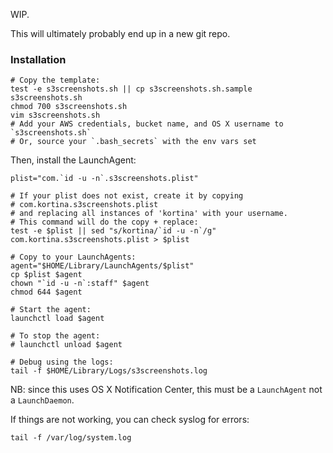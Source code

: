 WIP.

This will ultimately probably end up in a new git repo.

### Installation

    # Copy the template:
    test -e s3screenshots.sh || cp s3screenshots.sh.sample s3screenshots.sh
    chmod 700 s3screenshots.sh
    vim s3screenshots.sh
    # Add your AWS credentials, bucket name, and OS X username to `s3screenshots.sh`
    # Or, source your `.bash_secrets` with the env vars set

Then, install the LaunchAgent:

    plist="com.`id -u -n`.s3screenshots.plist"

    # If your plist does not exist, create it by copying
    # com.kortina.s3screenshots.plist
    # and replacing all instances of 'kortina' with your username.
    # This command will do the copy + replace:
    test -e $plist || sed "s/kortina/`id -u -n`/g" com.kortina.s3screenshots.plist > $plist

    # Copy to your LaunchAgents:
    agent="$HOME/Library/LaunchAgents/$plist"
    cp $plist $agent
    chown "`id -u -n`:staff" $agent
    chmod 644 $agent

    # Start the agent:
    launchctl load $agent

    # To stop the agent:
    # launchctl unload $agent

    # Debug using the logs:
    tail -f $HOME/Library/Logs/s3screenshots.log

NB: since this uses OS X Notification Center, this must be a `LaunchAgent` not a `LaunchDaemon`.

If things are not working, you can check syslog for errors:

    tail -f /var/log/system.log

